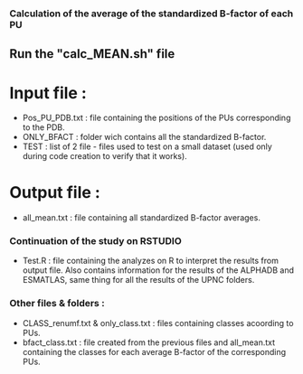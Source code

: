 ### Calculation of the average of the standardized B-factor of each PU

## Run the "calc_MEAN.sh" file

# Input file :
- Pos_PU_PDB.txt : file containing the positions of the PUs corresponding to the PDB.
- ONLY_BFACT : folder wich contains all the standardized B-factor.
- TEST : list of 2 file - files used to test on a small dataset (used only during code creation to verify that it works).

# Output file :
- all_mean.txt : file containing all standardized B-factor averages.

### Continuation of the study on RSTUDIO
- Test.R : file containing the analyzes on R to interpret the results from output file. 
  Also contains information for the results of the ALPHADB and ESMATLAS, same thing for all the results of the UPNC folders.


### Other files & folders :
- CLASS_renumf.txt & only_class.txt : files containing classes acoording to PUs.
- bfact_class.txt : file created from the previous files and all_mean.txt containing the classes for each average B-factor of the corresponding PUs.
